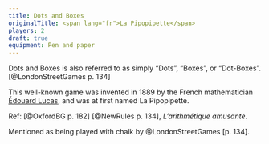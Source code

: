 ```yaml
---
title: Dots and Boxes
originalTitle: <span lang="fr">La Pipopipette</span>
players: 2
draft: true
equipment: Pen and paper
---
```


<span class="aka">Dots and Boxes</span> is also referred to as simply “<span class="aka">Dots</span>”, “<span class="aka">Boxes</span>”, or “<span class="aka">Dot-Boxes</span>”.[@LondonStreetGames p. 134]

This well-known game was invented in 1889 by the French mathematician <a lang="fr" class="noun" href="https://en.wikipedia.org/wiki/%C3%89douard_Lucas">Édouard Lucas</a>, and was at first named <span lang="fr" class="aka">La Pipopipette</span>.

Ref: [@OxfordBG p. 182] [@NewRules p. 134], *L’arithmétique amusante*.


Mentioned as being played with chalk by @LondonStreetGames [p. 134].


<!--
https://www.flickr.com/photos/joshleejosh/8203546143/

https://www.flickr.com/photos/ericahargreave/3717552926/
-->
